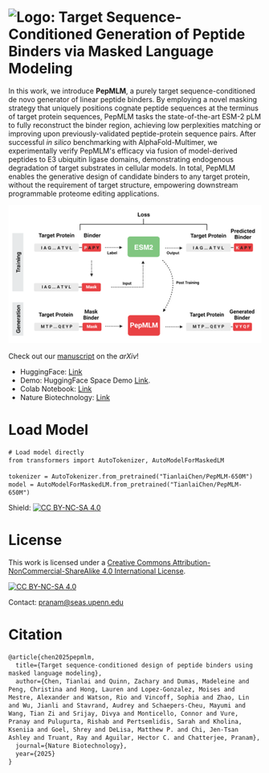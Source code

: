 # <img src="logo.png" alt="Logo" width="100" height="45"/>: Target Sequence-Conditioned Generation of Peptide Binders via Masked Language Modeling 
In this work, we introduce **PepMLM**, a purely target sequence-conditioned de novo generator of linear peptide binders. By employing a novel masking strategy that uniquely positions cognate peptide sequences at the terminus of target protein sequences, PepMLM tasks the state-of-the-art ESM-2 pLM to fully reconstruct the binder region, achieving low perplexities matching or improving upon previously-validated peptide-protein sequence pairs. After successful *in silico* benchmarking with AlphaFold-Multimer, we experimentally verify PepMLM's efficacy via fusion of model-derived peptides to E3 ubiquitin ligase domains, demonstrating endogenous degradation of target substrates in cellular models. In total, PepMLM enables the generative design of candidate binders to any target protein, without the requirement of target structure, empowering downstream programmable proteome editing applications.

![Pepmlm Image](pepmlm.png)

Check out our [manuscript](https://arxiv.org/abs/2310.03842) on the *arXiv*!

- HuggingFace: [Link](https://huggingface.co/TianlaiChen/PepMLM-650M)
- Demo: HuggingFace Space Demo [Link](https://huggingface.co/spaces/TianlaiChen/PepMLM).
- Colab Notebook: [Link](https://colab.research.google.com/drive/1u0i-LBog_lvQ5YRKs7QLKh_RtI-tV8qM?usp=sharing)
- Nature Biotechnology: [Link](https://www.nature.com/articles/s41587-025-02761-2)

# Load Model
```
# Load model directly
from transformers import AutoTokenizer, AutoModelForMaskedLM

tokenizer = AutoTokenizer.from_pretrained("TianlaiChen/PepMLM-650M")
model = AutoModelForMaskedLM.from_pretrained("TianlaiChen/PepMLM-650M")
```
Shield: [![CC BY-NC-SA 4.0][cc-by-nc-sa-shield]][cc-by-nc-sa]

# License
This work is licensed under a
[Creative Commons Attribution-NonCommercial-ShareAlike 4.0 International License][cc-by-nc-sa].

[![CC BY-NC-SA 4.0][cc-by-nc-sa-image]][cc-by-nc-sa]

[cc-by-nc-sa]: http://creativecommons.org/licenses/by-nc-sa/4.0/
[cc-by-nc-sa-image]: https://licensebuttons.net/l/by-nc-sa/4.0/88x31.png
[cc-by-nc-sa-shield]: https://img.shields.io/badge/License-CC%20BY--NC--SA%204.0-lightgrey.svg
Contact: pranam@seas.upenn.edu

# Citation
```
@article{chen2025pepmlm,
  title={Target sequence-conditioned design of peptide binders using masked language modeling},
  author={Chen, Tianlai and Quinn, Zachary and Dumas, Madeleine and Peng, Christina and Hong, Lauren and Lopez-Gonzalez, Moises and Mestre, Alexander and Watson, Rio and Vincoff, Sophia and Zhao, Lin and Wu, Jianli and Stavrand, Audrey and Schaepers-Cheu, Mayumi and Wang, Tian Zi and Srijay, Divya and Monticello, Connor and Vure, Pranay and Pulugurta, Rishab and Pertsemlidis, Sarah and Kholina, Kseniia and Goel, Shrey and DeLisa, Matthew P. and Chi, Jen-Tsan Ashley and Truant, Ray and Aguilar, Hector C. and Chatterjee, Pranam},
  journal={Nature Biotechnology},
  year={2025}
}
```
